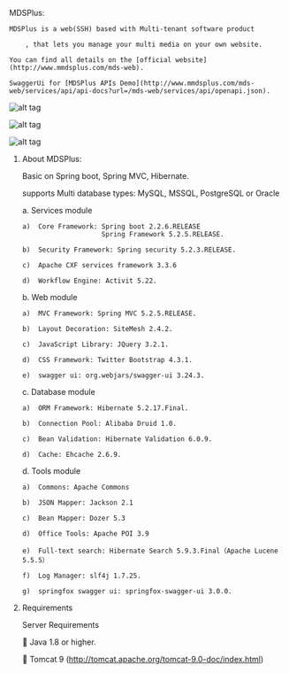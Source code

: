 MDSPlus:

	MDSPlus is a web(SSH) based with Multi-tenant software product

		, that lets you manage your multi media on your own website.

	You can find all details on the [official website](http://www.mmdsplus.com/mds-web).

	SwaggerUi for [MDSPlus APIs Demo](http://www.mmdsplus.com/mds-web/services/api/api-docs?url=/mds-web/services/api/openapi.json).

![alt tag](http://www.mmdsplus.com/mds-web/services/api/contentitems/getmedia?moid=3&dt=Optimized&g=1)

![alt tag](http://www.mmdsplus.com/mds-web/services/api/contentitems/getmedia?moid=2&dt=Optimized&g=1)

![alt tag](http://www.mmdsplus.com/mds-web/services/api/contentitems/getmedia?moid=1&dt=Optimized&g=1)


1.	About MDSPlus:
	
	Basic on Spring boot, Spring MVC, Hibernate. 

	supports Multi database types: MySQL, MSSQL, PostgreSQL or Oracle


	a.	Services module

		a)	Core Framework: Spring boot 2.2.6.RELEASE 
							Spring Framework 5.2.5.RELEASE.

		b)	Security Framework: Spring security 5.2.3.RELEASE.

		c)  Apache CXF services framework 3.3.6

		d)	Workflow Engine: Activit 5.22.


	b.	Web module

		a)	MVC Framework: Spring MVC 5.2.5.RELEASE.

		b)	Layout Decoration: SiteMesh 2.4.2.

		c)	JavaScript Library: JQuery 3.2.1.

		d)	CSS Framework: Twitter Bootstrap 4.3.1.

		e)  swagger ui: org.webjars/swagger-ui 3.24.3.


	c.	Database module

		a)	ORM Framework: Hibernate 5.2.17.Final.

		b)	Connection Pool: Alibaba Druid 1.0.

		c)	Bean Validation: Hibernate Validation 6.0.9.

		d)	Cache: Ehcache 2.6.9.


	d.	Tools module

		a)	Commons: Apache Commons

		b)	JSON Mapper: Jackson 2.1

		c)	Bean Mapper: Dozer 5.3

		d)	Office Tools: Apache POI 3.9

		e)	Full-text search: Hibernate Search 5.9.3.Final（Apache Lucene 5.5.5）

		f)	Log Manager: slf4j 1.7.25.

		g)  springfox swagger ui: springfox-swagger-ui 3.0.0.


2.	Requirements

	 Server Requirements 	

		Java 1.8 or higher.


		Tomcat 9 (http://tomcat.apache.org/tomcat-9.0-doc/index.html)


